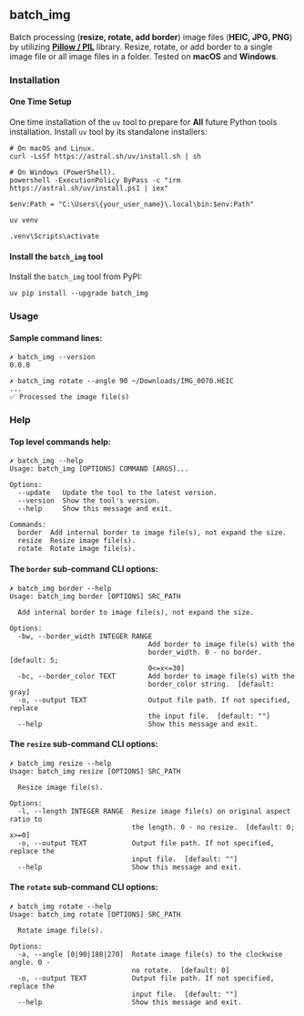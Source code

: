 ## batch_img

Batch processing (**resize, rotate, add border**) image files (**HEIC, JPG, PNG**) by
utilizing **[Pillow / PIL](https://github.com/python-pillow/Pillow)** library.
Resize, rotate, or add border to a single image file or all image files in a folder.
Tested on **macOS** and **Windows**.

### Installation

#### One Time Setup

One time installation of the `uv` tool to prepare for **All** future Python tools installation.
Install `uv` tool by its standalone installers:

```
# On macOS and Linux.
curl -LsSf https://astral.sh/uv/install.sh | sh
```

```
# On Windows (PowerShell).
powershell -ExecutionPolicy ByPass -c "irm https://astral.sh/uv/install.ps1 | iex"

$env:Path = "C:\Users\{your_user_name}\.local\bin:$env:Path"

uv venv

.venv\Scripts\activate
```

#### Install the `batch_img` tool

Install the `batch_img` tool from PyPI:

```
uv pip install --upgrade batch_img
```

### Usage

#### Sample command lines:

```
✗ batch_img --version
0.0.8

✗ batch_img rotate --angle 90 ~/Downloads/IMG_0070.HEIC
...
✅ Processed the image file(s)
```

### Help

#### Top level commands help:

```
✗ batch_img --help
Usage: batch_img [OPTIONS] COMMAND [ARGS]...

Options:
  --update   Update the tool to the latest version.
  --version  Show the tool's version.
  --help     Show this message and exit.

Commands:
  border  Add internal border to image file(s), not expand the size.
  resize  Resize image file(s).
  rotate  Rotate image file(s).
```

#### The `border` sub-command CLI options:

```
✗ batch_img border --help
Usage: batch_img border [OPTIONS] SRC_PATH

  Add internal border to image file(s), not expand the size.

Options:
  -bw, --border_width INTEGER RANGE
                                  Add border to image file(s) with the
                                  border_width. 0 - no border.  [default: 5;
                                  0<=x<=30]
  -bc, --border_color TEXT        Add border to image file(s) with the
                                  border_color string.  [default: gray]
  -o, --output TEXT               Output file path. If not specified, replace
                                  the input file.  [default: ""]
  --help                          Show this message and exit.
```

#### The `resize` sub-command CLI options:

```
✗ batch_img resize --help
Usage: batch_img resize [OPTIONS] SRC_PATH

  Resize image file(s).

Options:
  -l, --length INTEGER RANGE  Resize image file(s) on original aspect ratio to
                              the length. 0 - no resize.  [default: 0; x>=0]
  -o, --output TEXT           Output file path. If not specified, replace the
                              input file.  [default: ""]
  --help                      Show this message and exit.
```

#### The `rotate` sub-command CLI options:

```
✗ batch_img rotate --help
Usage: batch_img rotate [OPTIONS] SRC_PATH

  Rotate image file(s).

Options:
  -a, --angle [0|90|180|270]  Rotate image file(s) to the clockwise angle. 0 -
                              no rotate.  [default: 0]
  -o, --output TEXT           Output file path. If not specified, replace the
                              input file.  [default: ""]
  --help                      Show this message and exit.
```
